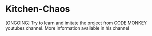 # Kitchen-Chaos
[ONGOING] Try to learn and imitate the project from CODE MONKEY youtubes channel. More information available in his channel
